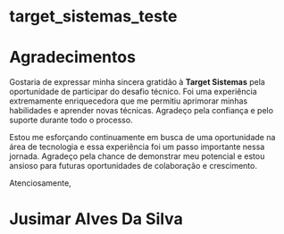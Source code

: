 # target_sistemas_teste

# Agradecimentos

Gostaria de expressar minha sincera gratidão à **Target Sistemas** pela oportunidade de participar do desafio técnico. Foi uma experiência extremamente enriquecedora que me permitiu aprimorar minhas habilidades e aprender novas técnicas. Agradeço pela confiança e pelo suporte durante todo o processo.

Estou me esforçando continuamente em busca de uma oportunidade na área de tecnologia e essa experiência foi um passo importante nessa jornada. Agradeço pela chance de demonstrar meu potencial e estou ansioso para futuras oportunidades de colaboração e crescimento.

Atenciosamente,

# Jusimar Alves Da Silva 



